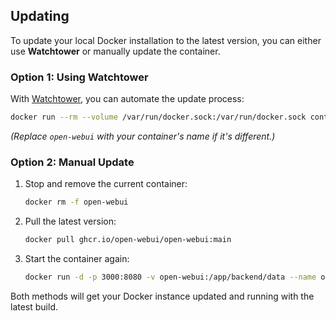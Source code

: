 ## Updating

To update your local Docker installation to the latest version, you can either use **Watchtower** or manually update the container.

### Option 1: Using Watchtower

With [Watchtower](https://containrrr.dev/watchtower/), you can automate the update process:

```bash
docker run --rm --volume /var/run/docker.sock:/var/run/docker.sock containrrr/watchtower --run-once open-webui
```

_(Replace `open-webui` with your container's name if it's different.)_

### Option 2: Manual Update

1. Stop and remove the current container:

   ```bash
   docker rm -f open-webui
   ```

2. Pull the latest version:

   ```bash
   docker pull ghcr.io/open-webui/open-webui:main
   ```

3. Start the container again:

   ```bash
   docker run -d -p 3000:8080 -v open-webui:/app/backend/data --name open-webui ghcr.io/open-webui/open-webui:main
   ```

Both methods will get your Docker instance updated and running with the latest build.
